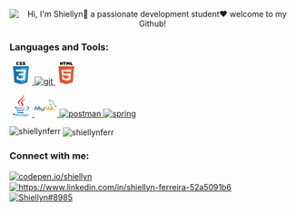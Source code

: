 <p align = "center">
  <img src = "https://github.com/ShiellynFerr/ShiellynFerr/raw/main/assets/header-github" alt = "Hi, I'm Shiellyn👋 a passionate development student❤️ welcome to my Github! ">
</p>


<h3 align="left">Languages and Tools:</h3>
<p align="left"> <a href="https://www.w3schools.com/css/" target="_blank"> <img src="https://raw.githubusercontent.com/devicons/devicon/master/icons/css3/css3-original-wordmark.svg" alt="css3" width="40" height="40"/> </a> <a href="https://git-scm.com/" target="_blank"> <img src="https://www.vectorlogo.zone/logos/git-scm/git-scm-icon.svg" alt="git" width="40" height="40"/> </a> <a href="https://www.w3.org/html/" target="_blank"> <img src="https://raw.githubusercontent.com/devicons/devicon/master/icons/html5/html5-original-wordmark.svg" alt="html5" width="40" height="40"/> </a> <a href="https://www.java.com" target="_blank"> 
  
  
  <img src="https://raw.githubusercontent.com/devicons/devicon/master/icons/java/java-original.svg" alt="java" width="40" height="40"/> </a> <a href="https://www.mysql.com/" target="_blank"> <img src="https://raw.githubusercontent.com/devicons/devicon/master/icons/mysql/mysql-original-wordmark.svg" alt="mysql" width="40" height="40"/> </a> <a href="https://postman.com" target="_blank"> <img src="https://www.vectorlogo.zone/logos/getpostman/getpostman-icon.svg" alt="postman" width="40" height="40"/> </a> <a href="https://spring.io/" target="_blank"> <img src="https://www.vectorlogo.zone/logos/springio/springio-icon.svg" alt="spring" width="40" height="40"/> </a> </p>

<p><img align="left" src="https://github-readme-stats.vercel.app/api/top-langs?username=shiellynferr&show_icons=true&locale=en&layout=compact" alt="shiellynferr" /></p>

<p>&nbsp;<img align="center" src="https://github-readme-stats.vercel.app/api?username=shiellynferr&show_icons=true&locale=en" alt="shiellynferr" /></p>

<h3 align="left">Connect with me:</h3>
<p align="left">
<a href="https://codepen.io/codepen.io/shiellyn" target="blank"><img align="center" src="https://raw.githubusercontent.com/rahuldkjain/github-profile-readme-generator/master/src/images/icons/Social/codepen.svg" alt="codepen.io/shiellyn" height="30" width="40" /></a>
<a href="https://linkedin.com/in/https://www.linkedin.com/in/shiellyn-ferreira-52a5091b6" target="blank"><img align="center" src="https://raw.githubusercontent.com/rahuldkjain/github-profile-readme-generator/master/src/images/icons/Social/linked-in-alt.svg" alt="https://www.linkedin.com/in/shiellyn-ferreira-52a5091b6" height="30" width="40" /></a>
<a href="https://discord.gg/Shiellyn#8985" target="blank"><img align="center" src="https://raw.githubusercontent.com/rahuldkjain/github-profile-readme-generator/master/src/images/icons/Social/discord.svg" alt="Shiellyn#8985" height="30" width="40" /></a>
</p>
